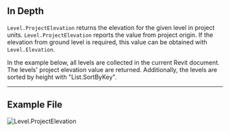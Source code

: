 ## In Depth
`Level.ProjectElevation` returns the elevation for the given level in project units. `Level.ProjectElevation` reports the value from project origin. If the elevation from ground level is required, this value can be obtained with `Level.Elevation`.

In the example below, all levels are collected in the current Revit document. The levels' project elevation value are returned. Additionally, the levels are sorted by height with "List.SortByKey".
___
## Example File

![Level.ProjectElevation](./Revit.Elements.Level.ProjectElevation_img.jpg)
